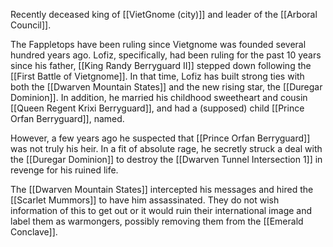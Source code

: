 Recently deceased king of [[VietGnome (city)]] and leader of the [[Arboral Council]]. 

The Fappletops have been ruling since Vietgnome was founded several hundred years ago. Lofiz, specifically, had been ruling for the past 10 years since his father, [[King Randy Berryguard II]] stepped down following the [[First Battle of Vietgnome]]. In that time, Lofiz has built strong ties with both the [[Dwarven Mountain States]] and the new rising star, the [[Duregar Dominion]]. In addition, he married his childhood sweetheart and cousin [[Queen Regent Krixi Berryguard]], and had a (supposed) child [[Prince Orfan Berryguard]], named.

However, a few years ago he suspected that [[Prince Orfan Berryguard]] was not truly his heir. In a fit of absolute rage, he secretly struck a deal with the [[Duregar Dominion]] to destroy the [[Dwarven Tunnel Intersection 1]] in revenge for his ruined life. 

The [[Dwarven Mountain States]] intercepted his messages and hired the [[Scarlet Mummors]] to have him assassinated. They do not wish information of this to get out or it would ruin their international image and label them as warmongers, possibly removing them from the [[Emerald Conclave]]. 